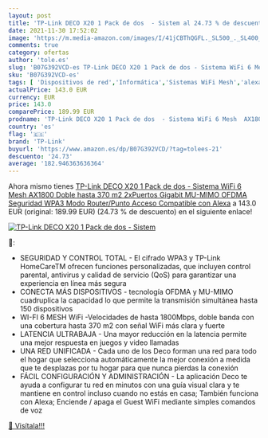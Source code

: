 ```yaml
---
layout: post
title: 'TP-Link DECO X20 1 Pack de dos  - Sistem al 24.73 % de descuento'
date: 2021-11-30 17:52:02
image: 'https://m.media-amazon.com/images/I/41jCBThQGFL._SL500_._SL400_.jpg'
comments: true
category: ofertas
author: 'tole.es'
slug: 'B07G392VCD-es TP-Link DECO X20 1 Pack de dos - Sistema WiFi 6 Mesh...'
sku: 'B07G392VCD-es'
tags: [ 'Dispositivos de red','Informática','Sistemas WiFi Mesh','alexa','tp-link', ]
actualPrice: 143.0 EUR
currency: EUR
price: 143.0
comparePrice: 189.99 EUR
prodname: 'TP-Link DECO X20 1 Pack de dos  - Sistema WiFi 6 Mesh  AX1800 Doble hasta 370 m2  2xPuertos Gigabit  MU-MIMO  OFDMA  Seguridad WPA3  Modo Router/Punto Acceso  Compatible con Alexa'
country: 'es'
flag: '🇪🇸'
brand: 'TP-Link'
buyurl: 'https://www.amazon.es/dp/B07G392VCD/?tag=tolees-21'
descuento: '24.73'
average: '182.946363636364'
---
```


Ahora mismo tienes [TP-Link DECO X20 1 Pack de dos  - Sistema WiFi 6 Mesh  AX1800 Doble hasta 370 m2  2xPuertos Gigabit  MU-MIMO  OFDMA  Seguridad WPA3  Modo Router/Punto Acceso  Compatible con Alexa](https://www.amazon.es/dp/B07G392VCD/?tag=tolees-21) a 143.0 EUR (original: 189.99 EUR) (24.73 %  de descuento) en el siguiente enlace!

[![TP-Link DECO X20 1 Pack de dos  - Sistem](https://m.media-amazon.com/images/I/41jCBThQGFL._SL500_._SL400_.jpg)](https://www.amazon.es/dp/B07G392VCD/?tag=tolees-21)

🔎:

- SEGURIDAD Y CONTROL TOTAL - El cifrado WPA3 y TP-Link HomeCareTM ofrecen funciones personalizadas, que incluyen control parental, antivirus y calidad de servicio (QoS) para garantizar una experiencia en línea más segura
- CONECTA MÁS DISPOSITIVOS - tecnología OFDMA y MU-MIMO cuadruplica la capacidad lo que permite la transmisión simultánea hasta 150 dispositivos
- WI-FI 6 MESH WiFi -Velocidades de hasta 1800Mbps, doble banda con una cobertura hasta 370 m2 con señal WiFi más clara y fuerte
- LATENCIA ULTRABAJA - Una mayor reducción en la latencia permite una mejor respuesta en juegos y video llamadas
- UNA RED UNIFICADA - Cada uno de los Deco forman una red para todo el hogar que selecciona automáticamente la mejor conexión a medida que te desplazas por tu hogar para que nunca pierdas la conexión
- FÁCIL CONFIGURACIÓN Y ADMINISTRACIÓN - La aplicación Deco te ayuda a configurar tu red en minutos con una guía visual clara y te mantiene en control incluso cuando no estás en casa; También funciona con Alexa; Enciende / apaga el Guest WiFi mediante simples comandos de voz

[🛒 Visítala!!!](https://www.amazon.es/dp/B07G392VCD/?tag=tolees-21)
